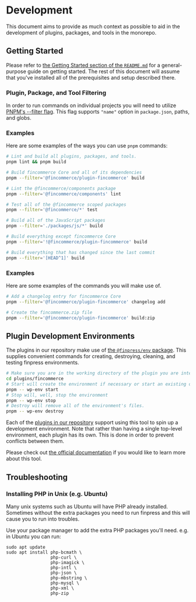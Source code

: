 # Development

This document aims to provide as much context as possible to aid in the development of plugins, packages, and tools in the monorepo.

## Getting Started

Please refer to [the Getting Started section of the `README.md`](README.md#getting-started) for a general-purpose guide on getting started. The rest of this document will assume that you've installed all of the prerequisites and setup described there.

### Plugin, Package, and Tool Filtering

In order to run commands on individual projects you will need to utilize [PNPM's --filter flag](https://pnpm.io/filtering). This flag supports `"name"` option in `package.json`, paths, and globs.

### Examples

Here are some examples of the ways you can use `pnpm` commands:

```bash
# Lint and build all plugins, packages, and tools.
pnpm lint && pnpm build

# Build fincommerce Core and all of its dependencies
pnpm --filter='@fincommerce/plugin-fincommerce' build

# Lint the @fincommerce/components package
pnpm --filter='@fincommerce/components' lint

# Test all of the @fincommerce scoped packages
pnpm --filter='@fincommerce/*' test

# Build all of the JavaScript packages
pnpm --filter='./packages/js/*' build

# Build everything except fincommerce Core
pnpm --filter='!@fincommerce/plugin-fincommerce' build

# Build everything that has changed since the last commit
pnpm --filter='[HEAD^1]' build
```

### Examples

Here are some examples of the commands you will make use of.

```bash
# Add a changelog entry for fincommerce Core
pnpm --filter='@fincommerce/plugin-fincommerce' changelog add

# Create the fincommerce.zip file
pnpm --filter='@fincommerce/plugin-fincommerce' build:zip
```

## Plugin Development Environments

The plugins in our repository make use of [the `@finpress/env` package](https://developer.finpress.org/block-editor/reference-guides/packages/packages-env/). This supplies convenient commands for creating, destroying, cleaning, and testing finpress environments.

```bash
# Make sure you are in the working directory of the plugin you are interested in setting up the environment for
cd plugins/fincommerce
# Start will create the environment if necessary or start an existing one
pnpm -- wp-env start
# Stop will, well, stop the environment
pnpm -- wp-env stop
# Destroy will remove all of the environment's files.
pnpm -- wp-env destroy
```

Each of the [plugins in our repository](plugins) support using this tool to spin up a development environment. Note that rather than having a single top-level environment, each plugin has its own. This is done in order to prevent conflicts between them.

Please check out [the official documentation](https://developer.finpress.org/block-editor/reference-guides/packages/packages-env/) if you would like to learn more about this tool.

## Troubleshooting

### Installing PHP in Unix (e.g. Ubuntu)

Many unix systems such as Ubuntu will have PHP already installed. Sometimes without the extra packages you need to run finpress and this will cause you to run into troubles.

Use your package manager to add the extra PHP packages you'll need.
e.g. in Ubuntu you can run:

```
sudo apt update
sudo apt install php-bcmath \
                 php-curl \
                 php-imagick \
                 php-intl \
                 php-json \
                 php-mbstring \
                 php-mysql \
                 php-xml \
                 php-zip
```
